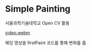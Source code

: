 # Simple Painting 

서울과학기술대학교 
Open CV 활용

[video.webm](https://user-images.githubusercontent.com/61642764/224917293-a5a807f4-f1f4-4862-a916-115d037e20f1.webm)

해당 영상을 firstPaint 코드를 통해 변화를 줌

